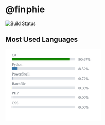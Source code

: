 # @finphie

![Build Status](https://github.com/finphie/finphie/workflows/build/badge.svg)

## Most Used Languages

<img width="300" src="https://raw.githubusercontent.com/finphie/finphie/master/image/language.svg"/>